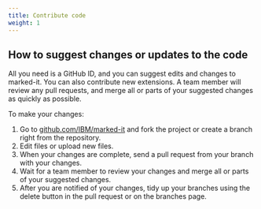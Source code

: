 ```yaml
---
title: Contribute code
weight: 1
---
```


## How to suggest changes or updates to the code

All you need is a GitHub ID, and you can suggest edits and changes to marked-it. You can also contribute new extensions. A team member will review any pull requests, and merge all or parts of your suggested changes as quickly as possible.

To make your changes:

1. Go to [github.com/IBM/marked-it](https://github.IBM/marked-it) and fork the project or create a branch right from the repository.
2. Edit files or upload new files.
3. When your changes are complete, send a pull request from your branch with your changes.
4. Wait for a team member to review your changes and merge all or parts of your suggested changes.
5. After you are notified of your changes, tidy up your branches using the delete button in the pull request or on the branches page.